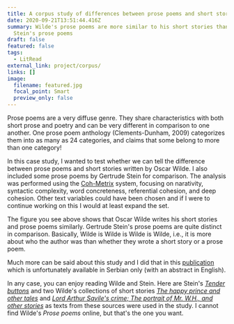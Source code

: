 ```yaml
---
title: A corpus study of differences between prose poems and short stories
date: 2020-09-21T13:51:44.416Z
summary: Wilde's prose poems are more similar to his short stories than to
  Stein's prose poems
draft: false
featured: false
tags:
  - LitRead
external_link: project/corpus/
links: []
image:
  filename: featured.jpg
  focal_point: Smart
  preview_only: false
---
```

Prose poems are a very diffuse genre. They share characteristics with both short prose and poetry and can be very different in comparison to one another. One prose poem anthology (Clements-Dunham, 2009) categorizes them into as many as 24 categories, and claims that some belong to more than one category!

In this case study, I wanted to test whether we can tell the difference between prose poems and short stories written by Oscar Wilde. I also included some prose poems by Gertrude Stein for comparison. The analysis was performed using the [Coh-Metrix](http://cohmetrix.com/) system, focusing on narativity, syntactic complexity, word concreteness, referential cohesion, and deep cohesion. Other text variables could have been chosen and if I were to continue working on this I would at least expand the set.

The figure you see above shows that Oscar Wilde writes his short stories and prose poems similarly. Gertrude Stein's prose poems are quite distinct in comparison. Basically, Wilde is Wilde is Wilde is Wilde, i.e., it is more about who the author was than whether they wrote a short story or a prose poem.

Much more can be said about this study and I did that in this [publication](http://www.maticasrpska.org.rs/stariSajt/casopisi/ZMSKJ_64_3_1.pdf) which is unfortunately available in Serbian only (with an abstract in English).

In any case, you can enjoy reading Wilde and Stein. Here are Stein's *[Tender buttons](http://www.gutenberg.org/ebooks/15396)* and two Wilde's collections of short stories *[The happy prince and other tales](http://www.gutenberg.org/ebooks/902)* and *[Lord Arthur Savile's crime; The portrait of Mr. W.H., and other stories](http://www.gutenberg.org/ebooks/773)* as texts from these sources were used in the study. I cannot find Wilde's *Prose poems* online, but that's the one you want.
